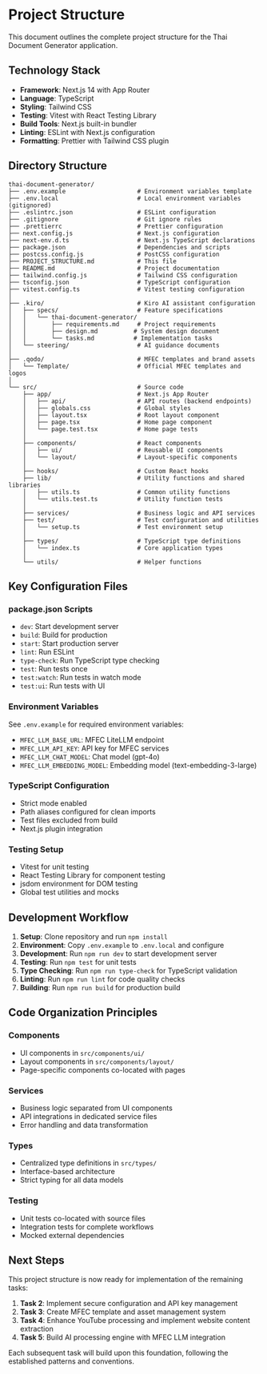 # Project Structure

This document outlines the complete project structure for the Thai Document Generator application.

## Technology Stack

- **Framework**: Next.js 14 with App Router
- **Language**: TypeScript
- **Styling**: Tailwind CSS
- **Testing**: Vitest with React Testing Library
- **Build Tools**: Next.js built-in bundler
- **Linting**: ESLint with Next.js configuration
- **Formatting**: Prettier with Tailwind CSS plugin

## Directory Structure

```
thai-document-generator/
├── .env.example                    # Environment variables template
├── .env.local                      # Local environment variables (gitignored)
├── .eslintrc.json                  # ESLint configuration
├── .gitignore                      # Git ignore rules
├── .prettierrc                     # Prettier configuration
├── next.config.js                  # Next.js configuration
├── next-env.d.ts                   # Next.js TypeScript declarations
├── package.json                    # Dependencies and scripts
├── postcss.config.js               # PostCSS configuration
├── PROJECT_STRUCTURE.md            # This file
├── README.md                       # Project documentation
├── tailwind.config.js              # Tailwind CSS configuration
├── tsconfig.json                   # TypeScript configuration
├── vitest.config.ts                # Vitest testing configuration
│
├── .kiro/                          # Kiro AI assistant configuration
│   ├── specs/                      # Feature specifications
│   │   └── thai-document-generator/
│   │       ├── requirements.md     # Project requirements
│   │       ├── design.md          # System design document
│   │       └── tasks.md           # Implementation tasks
│   └── steering/                   # AI guidance documents
│
├── .qodo/                          # MFEC templates and brand assets
│   └── Template/                   # Official MFEC templates and logos
│
└── src/                            # Source code
    ├── app/                        # Next.js App Router
    │   ├── api/                    # API routes (backend endpoints)
    │   ├── globals.css             # Global styles
    │   ├── layout.tsx              # Root layout component
    │   ├── page.tsx                # Home page component
    │   └── page.test.tsx           # Home page tests
    │
    ├── components/                 # React components
    │   ├── ui/                     # Reusable UI components
    │   └── layout/                 # Layout-specific components
    │
    ├── hooks/                      # Custom React hooks
    ├── lib/                        # Utility functions and shared libraries
    │   ├── utils.ts                # Common utility functions
    │   └── utils.test.ts           # Utility function tests
    │
    ├── services/                   # Business logic and API services
    ├── test/                       # Test configuration and utilities
    │   └── setup.ts                # Test environment setup
    │
    ├── types/                      # TypeScript type definitions
    │   └── index.ts                # Core application types
    │
    └── utils/                      # Helper functions
```

## Key Configuration Files

### package.json Scripts
- `dev`: Start development server
- `build`: Build for production
- `start`: Start production server
- `lint`: Run ESLint
- `type-check`: Run TypeScript type checking
- `test`: Run tests once
- `test:watch`: Run tests in watch mode
- `test:ui`: Run tests with UI

### Environment Variables
See `.env.example` for required environment variables:
- `MFEC_LLM_BASE_URL`: MFEC LiteLLM endpoint
- `MFEC_LLM_API_KEY`: API key for MFEC services
- `MFEC_LLM_CHAT_MODEL`: Chat model (gpt-4o)
- `MFEC_LLM_EMBEDDING_MODEL`: Embedding model (text-embedding-3-large)

### TypeScript Configuration
- Strict mode enabled
- Path aliases configured for clean imports
- Test files excluded from build
- Next.js plugin integration

### Testing Setup
- Vitest for unit testing
- React Testing Library for component testing
- jsdom environment for DOM testing
- Global test utilities and mocks

## Development Workflow

1. **Setup**: Clone repository and run `npm install`
2. **Environment**: Copy `.env.example` to `.env.local` and configure
3. **Development**: Run `npm run dev` to start development server
4. **Testing**: Run `npm test` for unit tests
5. **Type Checking**: Run `npm run type-check` for TypeScript validation
6. **Linting**: Run `npm run lint` for code quality checks
7. **Building**: Run `npm run build` for production build

## Code Organization Principles

### Components
- UI components in `src/components/ui/`
- Layout components in `src/components/layout/`
- Page-specific components co-located with pages

### Services
- Business logic separated from UI components
- API integrations in dedicated service files
- Error handling and data transformation

### Types
- Centralized type definitions in `src/types/`
- Interface-based architecture
- Strict typing for all data models

### Testing
- Unit tests co-located with source files
- Integration tests for complete workflows
- Mocked external dependencies

## Next Steps

This project structure is now ready for implementation of the remaining tasks:

1. **Task 2**: Implement secure configuration and API key management
2. **Task 3**: Create MFEC template and asset management system
3. **Task 4**: Enhance YouTube processing and implement website content extraction
4. **Task 5**: Build AI processing engine with MFEC LLM integration

Each subsequent task will build upon this foundation, following the established patterns and conventions.